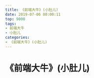 ```yaml
---
title: 《前端大牛》(小肚儿)
date: 2019-07-06 00:00:11
top: 9000
tags: 
- 前端大牛
- 小肚儿
categories:
- 《前端大牛》(小肚儿)
---
```



# 《前端大牛》(小肚儿)


<!-- more -->